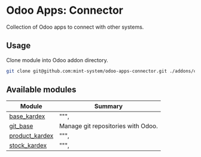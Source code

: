 # Odoo Apps: Connector

Collection of Odoo apps to connect with other systems.

## Usage

Clone module into Odoo addon directory.

```bash
git clone git@github.com:mint-system/odoo-apps-connector.git ./addons/connector
```

## Available modules

| Module | Summary |
| --- | --- |
| [base_kardex](base_kardex) |     """, |
| [git_base](git_base) |         Manage git repositories with Odoo. |
| [product_kardex](product_kardex) |     """, |
| [stock_kardex](stock_kardex) |     """, |
